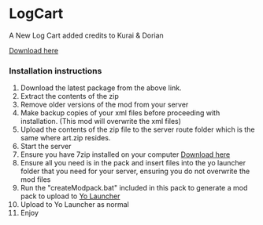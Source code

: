 # LogCart

 A New Log Cart added credits to Kurai & Dorian

[Download here](https://github.com/LiF-x/LogCart/releases/latest)

### Installation instructions

1. Download the latest package from the above link.
2. Extract the contents of the zip
3. Remove older versions of the mod from your server
4. Make backup copies of your xml files before proceeding with installation. (This mod will overwrite the xml files)
5. Upload the contents of the zip file to the server route folder which is the same where art.zip resides. 
6. Start the server
7. Ensure you have 7zip installed on your computer [Download here](https://7zip.dev/en/download/)
8. Ensure all you need is in the pack and insert files into the yo launcher folder that you need for your server, ensuring you do not overwrite the mod files
9. Run the "createModpack.bat" included in this pack to generate a mod pack to upload to [Yo Launcher](https://www.yolauncher.app/)
10. Upload to Yo Launcher as normal 
11. Enjoy
